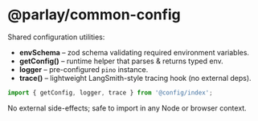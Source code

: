 # @parlay/common-config

Shared configuration utilities:

* **envSchema** – zod schema validating required environment variables.
* **getConfig()** – runtime helper that parses & returns typed env.
* **logger** – pre-configured `pino` instance.
* **trace()** – lightweight LangSmith-style tracing hook (no external deps).

```ts
import { getConfig, logger, trace } from '@config/index';
```

No external side-effects; safe to import in any Node or browser context.